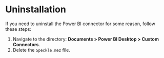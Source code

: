 # Uninstallation

If you need to uninstall the Power BI connector for some reason, follow these steps:

1. Navigate to the directory: **Documents > Power BI Desktop > Custom Connectors**.
2. Delete the `Speckle.mez` file.

